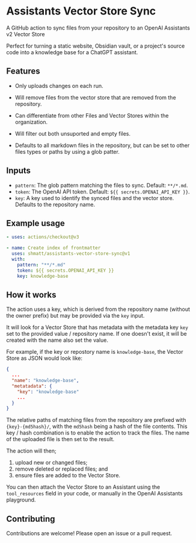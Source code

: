 # Assistants Vector Store Sync

A GitHub action to sync files from your repository to an OpenAI Assistants v2 Vector Store

Perfect for turning a static website, Obsidian vault, or a project's source code into a knowledge base for a ChatGPT assistant.

## Features

- Only uploads changes on each run.

- Will remove files from the vector store that are removed from the repository.

- Can differentiate from other Files and Vector Stores within the organization.

- Will filter out both unsuported and empty files.

- Defaults to all markdown files in the repository, but can be set to other files types or paths by using a glob patter.


## Inputs

- `pattern`: The glob pattern matching the files to sync. Default: `**/*.md`.
- `token`: The OpenAI API token. Default: `${{ secrets.OPENAI_API_KEY }}`.
- `key`: A key used to identify the synced files and the vector store. Defaults to the repository name.


## Example usage

```yaml
- uses: actions/checkout@v3

- name: Create index of frontmatter
  uses: shmatt/assistants-vector-store-sync@v1
  with:
    pattern: "**/*.md"
    token: ${{ secrets.OPENAI_API_KEY }}
    key: knowledge-base
```

## How it works

The action uses a key, which is derived from the repository name (without the owner prefix) but may be provided via the `key` input.

It will look for a Vector Store that has metadata with the metadata key `key` set to the provided value / repository name. If one doesn't exist, it will be created with the name also set the value.

For example, if the key or repostory name is `knowledge-base`, the Vector Store as JSON would look like:

```json
{
  ...
  "name": "knowledge-base",
  "metatadata": {
    "key": "knowledge-base"
    ...
  }
}
```

The relative paths of matching files from the repository are prefixed with `{key}-{md5hash}/`, with the `md5hash` being a hash of the file contents.  This key / hash combination is to enable the action to track the files. The name of the uploaded file is then set to the result.

The action will then;

1. upload new or changed files;
2. remove deleted or replaced files; and
3. ensure files are added to the Vector Store.

You can then attach the Vector Store to an Assistant using the `tool_resources` field in your code, or manually in the OpenAI Assistants playground.

## Contributing

Contributions are welcome! Please open an issue or a pull request.


